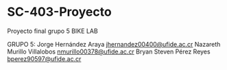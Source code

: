 # SC-403-Proyecto
Proyecto final grupo 5 BIKE LAB

GRUPO 5:
Jorge Hernández Araya			    jhernandez00400@ufide.ac.cr
Nazareth Murillo Villalobos		    nmurillo00378@ufide.ac.cr
Bryan Steven Pérez Reyes		    bperez90597@ufide.ac.cr